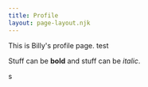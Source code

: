 ```yaml
---
title: Profile
layout: page-layout.njk
---
```

This is Billy's profile page. test

Stuff can be **bold** and stuff can be *italic*.

s
